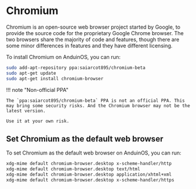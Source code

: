 # Chromium

Chromium is an open-source web browser project started by Google, to provide the source code for the proprietary Google Chrome browser. The two browsers share the majority of code and features, though there are some minor differences in features and they have different licensing.

To install Chromium on AnduinOS, you can run:

```bash
sudo add-apt-repository ppa:saiarcot895/chromium-beta
sudo apt-get update
sudo apt-get install chromium-browser
```

!!! note "Non-official PPA"

    The `ppa:saiarcot895/chromium-beta` PPA is not an official PPA. This may bring some security risks. And the Chromium browser may not be the latest version.
    
    Use it at your own risk.

## Set Chromium as the default web browser

To set Chromium as the default web browser on AnduinOS, you can run:

```bash title="Set MChromium as the default web browser"
xdg-mime default chromium-browser.desktop x-scheme-handler/http
xdg-mime default chromium-browser.desktop text/html
xdg-mime default chromium-browser.desktop application/xhtml+xml
xdg-mime default chromium-browser.desktop x-scheme-handler/https
```
